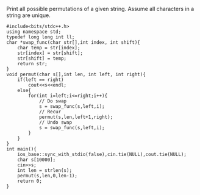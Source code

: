 Print all possible permutations of a given string. Assume all characters in a string are unique.

    #include<bits/stdc++.h>
    using namespace std;
    typedef long long int ll;
    char *swap_func(char str[],int index, int shift){
        char temp = str[index];
        str[index] = str[shift];
        str[shift] = temp;
        return str;
    }
    void permut(char s[],int len, int left, int right){
        if(left == right)
            cout<<s<<endl;
        else{
            for(int i=left;i<=right;i++){
                // Do swap
                s = swap_func(s,left,i);
                // Recur
                permut(s,len,left+1,right);
                // Undo swap
                s = swap_func(s,left,i);
            }
        }
    }
    int main(){
        ios_base::sync_with_stdio(false),cin.tie(NULL),cout.tie(NULL);
        char s[10000];
        cin>>s;
        int len = strlen(s);
        permut(s,len,0,len-1);
        return 0;
    }